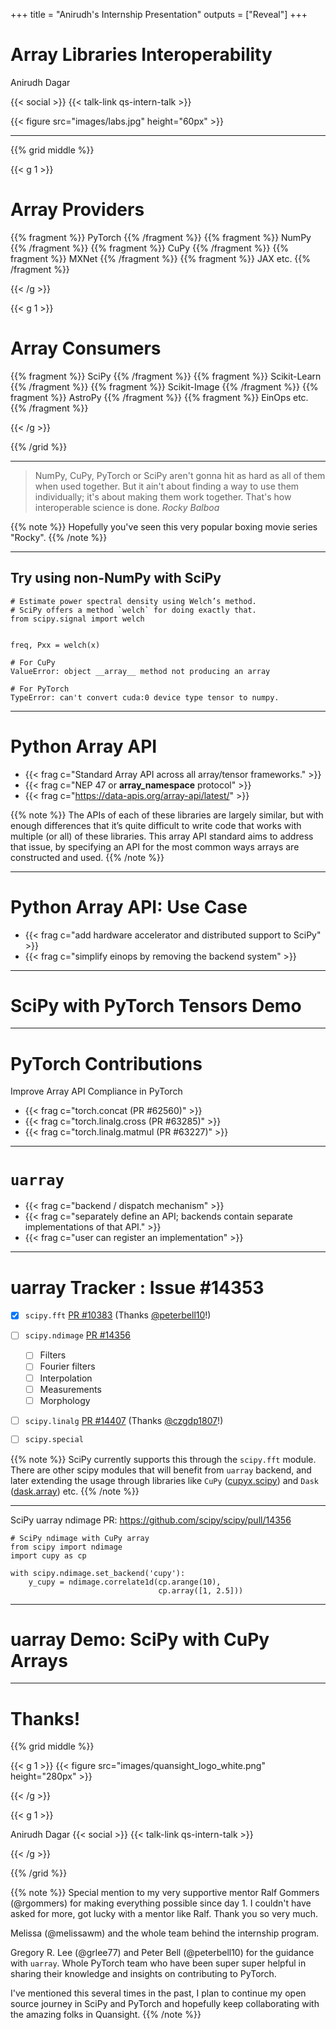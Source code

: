 +++
title = "Anirudh's Internship Presentation"
outputs = ["Reveal"]
+++

# Array Libraries Interoperability
Anirudh Dagar


{{< social >}}
{{< talk-link qs-intern-talk >}}


{{< figure src="images/labs.jpg" height="60px" >}}


---

{{% grid middle %}}


{{< g 1 >}}

# Array Providers

{{% fragment %}} PyTorch {{% /fragment %}}
{{% fragment %}} NumPy {{% /fragment %}}
{{% fragment %}} CuPy {{% /fragment %}}
{{% fragment %}} MXNet {{% /fragment %}}
{{% fragment %}} JAX etc. {{% /fragment %}}

{{< /g >}}


{{< g 1 >}}

# Array Consumers

{{% fragment %}} SciPy {{% /fragment %}}
{{% fragment %}} Scikit-Learn {{% /fragment %}}
{{% fragment %}} Scikit-Image {{% /fragment %}}
{{% fragment %}} AstroPy {{% /fragment %}}
{{% fragment %}} EinOps etc. {{% /fragment %}}

{{< /g >}}


{{% /grid %}}

---


> NumPy, CuPy, PyTorch or SciPy aren't gonna hit as hard as all of them when used together.
> But it ain't about finding a way to use them individually; it's about making them work together.
> That's how interoperable science is done.
> <cite>Rocky Balboa</cite>

{{% note %}}
Hopefully you've seen this very popular boxing movie series "Rocky".
{{% /note %}}

---

## Try using non-NumPy with SciPy

```python{1-3|6|6-12}
# Estimate power spectral density using Welch’s method.
# SciPy offers a method `welch` for doing exactly that.
from scipy.signal import welch


freq, Pxx = welch(x)

# For CuPy
ValueError: object __array__ method not producing an array

# For PyTorch
TypeError: can't convert cuda:0 device type tensor to numpy.
```


---

# Python Array API

- {{< frag c="Standard Array API across all array/tensor frameworks." >}}
- {{< frag c="NEP 47 or __array_namespace__ protocol" >}}
- {{< frag c="https://data-apis.org/array-api/latest/" >}}


{{% note %}}
The APIs of each of these libraries are largely similar, but with enough differences that it’s quite difficult to write code that works with multiple (or all) of these libraries. This array API standard aims to address that issue, by specifying an API for the most common ways arrays are constructed and used.
{{% /note %}}

---

# Python Array API: Use Case

- {{< frag c="add hardware accelerator and distributed support to SciPy" >}}
- {{< frag c="simplify einops by removing the backend system" >}}

---

# SciPy with PyTorch Tensors Demo

---

# PyTorch Contributions

Improve Array API Compliance in PyTorch

- {{< frag c="torch.concat (PR #62560)" >}}
- {{< frag c="torch.linalg.cross (PR #63285)" >}}
- {{< frag c="torch.linalg.matmul (PR #63227)" >}}

---

# ``uarray``

- {{< frag c="backend / dispatch mechanism" >}}
- {{< frag c="separately define an API; backends contain separate implementations of that API." >}}
- {{< frag c="user can register an implementation" >}}

---

# uarray Tracker : Issue #14353

- [x] `scipy.fft` [PR #10383](https://github.com/scipy/scipy/pull/10383) (Thanks [@peterbell10](https://github.com/peterbell10)!)

- [ ] `scipy.ndimage` [PR #14356](https://github.com/scipy/scipy/pull/14356) 
  - [ ] Filters
  - [ ] Fourier filters
  - [ ] Interpolation
  - [ ] Measurements
  - [ ] Morphology

- [ ] `scipy.linalg` [PR #14407](https://github.com/scipy/scipy/pull/14407) (Thanks [@czgdp1807](https://github.com/czgdp1807)!)

- [ ] `scipy.special`


{{% note %}}
SciPy currently supports this through the `scipy.fft` module.
There are other scipy modules that will benefit from `uarray` backend, and later extending the usage through libraries like `CuPy` ([cupyx.scipy](https://github.com/cupy/cupy/tree/master/cupyx/scipy)) and `Dask` ([dask.array](https://github.com/dask/dask/tree/main/dask/array)) etc.
{{% /note %}}

---

SciPy uarray ndimage PR: https://github.com/scipy/scipy/pull/14356

```python{1-3|5|5-7}
# SciPy ndimage with CuPy array
from scipy import ndimage
import cupy as cp

with scipy.ndimage.set_backend('cupy'):
    y_cupy = ndimage.correlate1d(cp.arange(10),
                                 cp.array([1, 2.5]))
```

---

# uarray Demo: SciPy with CuPy Arrays

---

# Thanks!

{{% grid middle %}}

{{< g 1 >}}
{{< figure src="images/quansight_logo_white.png" height="280px" >}}


{{< /g >}}

{{< g 1 >}}

Anirudh Dagar
{{< social >}}
{{< talk-link qs-intern-talk >}}

{{< /g >}}

{{% /grid %}}

{{% note %}}
Special mention to my very supportive mentor Ralf Gommers (@rgommers) for making everything possible since day 1.
I couldn't have asked for more, got lucky with a mentor like Ralf. Thank you so very much.

Melissa (@melissawm) and the whole team behind the internship program.

Gregory R. Lee (@grlee77) and Peter Bell (@peterbell10) for the guidance with ``uarray``.
Whole PyTorch team who have been super super helpful in sharing their knowledge and insights on contributing to PyTorch.

I've mentioned this several times in the past, I plan to continue my open source journey in SciPy and PyTorch and hopefully
keep collaborating with the amazing folks in Quansight.
{{% /note %}}

